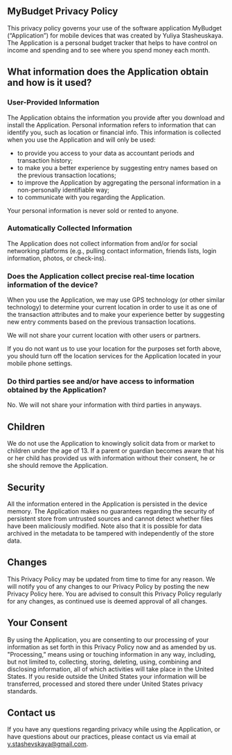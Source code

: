 ## MyBudget Privacy Policy

This privacy policy governs your use of the software application MyBudget (“Application”) for mobile devices that was created by Yuliya Stasheuskaya. The Application is a personal budget tracker that helps to have control on income and spending and to see where you spend money each month.

## What information does the Application obtain and how is it used?

### User-Provided Information 

The Application obtains the information you provide after you download and install the Application. Personal information refers to information that can identify you, such as location or financial info. This information is collected when you use the Application and will only be used:

- to provide you access to your data as accountant periods and transaction history;
- to make you a better experience by suggesting entry names based on the previous transaction locations;
- to improve the Application by aggregating the personal information in a non-personally identifiable way;
- to communicate with you regarding the Application.

Your personal information is never sold or rented to anyone.

### Automatically Collected Information 

The Application does not collect information from and/or for social networking platforms (e.g., pulling contact information, friends lists, login information, photos, or check-ins).

### Does the Application collect precise real-time location information of the device?

When you use the Application, we may use GPS technology (or other similar technology) to determine your current location in order to use it as one of the transaction attributes and to make your experience better by suggesting new entry comments based on the previous transaction locations.

We will not share your current location with other users or partners.

If you do not want us to use your location for the purposes set forth above, you should turn off the location services for the Application located in your mobile phone settings.

### Do third parties see and/or have access to information obtained by the Application?

No. We will not share your information with third parties in anyways.

## Children

We do not use the Application to knowingly solicit data from or market to children under the age of 13. If a parent or guardian becomes aware that his or her child has provided us with information without their consent, he or she should remove the Application.

## Security

All the information entered in the Application is persisted in the device memory. The Application makes no guarantees regarding the security of persistent store from untrusted sources and cannot detect whether files have been maliciously modified. Note also that it is possible for data archived in the metadata to be tampered with independently of the store data.

## Changes

This Privacy Policy may be updated from time to time for any reason. We will notify you of any changes to our Privacy Policy by posting the new Privacy Policy here. You are advised to consult this Privacy Policy regularly for any changes, as continued use is deemed approval of all changes.

## Your Consent

By using the Application, you are consenting to our processing of your information as set forth in this Privacy Policy now and as amended by us. "Processing,” means using or touching information in any way, including, but not limited to, collecting, storing, deleting, using, combining and disclosing information, all of which activities will take place in the United States. If you reside outside the United States your information will be transferred, processed and stored there under United States privacy standards.

## Contact us

If you have any questions regarding privacy while using the Application, or have questions about our practices, please contact us via email at y.stashevskaya@gmail.com.

